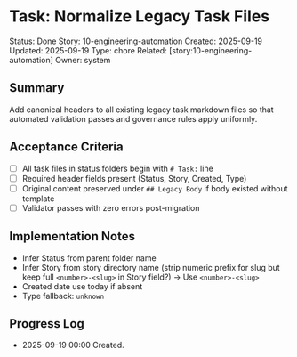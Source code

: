 # Task: Normalize Legacy Task Files
Status: Done
Story: 10-engineering-automation
Created: 2025-09-19
Updated: 2025-09-19
Type: chore
Related: [story:10-engineering-automation]
Owner: system

## Summary
Add canonical headers to all existing legacy task markdown files so that automated validation passes and governance rules apply uniformly.

## Acceptance Criteria
- [ ] All task files in status folders begin with `# Task:` line
- [ ] Required header fields present (Status, Story, Created, Type)
- [ ] Original content preserved under `## Legacy Body` if body existed without template
- [ ] Validator passes with zero errors post-migration

## Implementation Notes
- Infer Status from parent folder name
- Infer Story from story directory name (strip numeric prefix for slug but keep full `<number>-<slug>` in Story field?) → Use `<number>-<slug>`
- Created date use today if absent
- Type fallback: `unknown`

## Progress Log
- 2025-09-19 00:00 Created.
